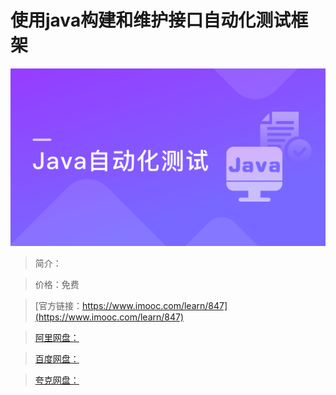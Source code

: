 # 使用java构建和维护接口自动化测试框架

![img](../../assets/5fe442fb000137ef05400304.jpg)

> 简介：

> 价格：免费

> [官方链接：https://www.imooc.com/learn/847](https://www.imooc.com/learn/847)

> [阿里网盘：]()

> [百度网盘：]()

> [夸克网盘：]()
